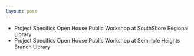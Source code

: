 ```yaml
---
layout: post
---
```


* Project Specifics Open House Public Workshop at SouthShore Regional Library 
* Project Specifics Open House Public Workshop at Seminole Heights Branch Library
